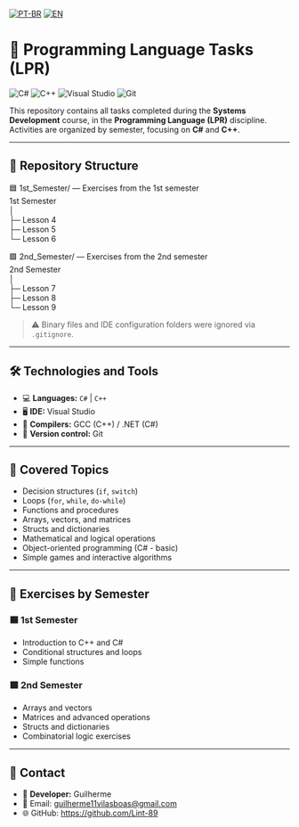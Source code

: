 [![PT-BR](https://img.shields.io/badge/PT-BR-blue)](README.md) [![EN](https://img.shields.io/badge/EN-green)](README_EN.md)

# 📘 Programming Language Tasks (LPR)

![C#](https://img.shields.io/badge/C%23-239120?style=for-the-badge&logo=c-sharp&logoColor=white)
![C++](https://img.shields.io/badge/C++-00599C?style=for-the-badge&logo=c%2B%2B&logoColor=white)
![Visual Studio](https://img.shields.io/badge/Visual%20Studio-5C2D91?style=for-the-badge&logo=visual-studio&logoColor=white)
![Git](https://img.shields.io/badge/Git-F05032?style=for-the-badge&logo=git&logoColor=white)

This repository contains all tasks completed during the **Systems Development** course, in the **Programming Language (LPR)** discipline.  
Activities are organized by semester, focusing on **C#** and **C++**.

---

## 📂 Repository Structure

🟦 1st_Semester/ — Exercises from the 1st semester  
1st Semester  
│  
├─ Lesson 4  
├─ Lesson 5  
└─ Lesson 6  

🟩 2nd_Semester/ — Exercises from the 2nd semester  
2nd Semester  
│  
├─ Lesson 7  
├─ Lesson 8  
└─ Lesson 9  

> ⚠️ Binary files and IDE configuration folders were ignored via `.gitignore`.

---

## 🛠️ Technologies and Tools

- 💻 **Languages:** `C#` | `C++`  
- 🖥️ **IDE:** Visual Studio  
- 🔧 **Compilers:** GCC (C++) / .NET (C#)  
- 🌱 **Version control:** Git  

---

## 📌 Covered Topics

- Decision structures (`if`, `switch`)  
- Loops (`for`, `while`, `do-while`)  
- Functions and procedures  
- Arrays, vectors, and matrices  
- Structs and dictionaries  
- Mathematical and logical operations  
- Object-oriented programming (C# - basic)  
- Simple games and interactive algorithms  

---

## 🎨 Exercises by Semester

### 🟦 1st Semester
- Introduction to C++ and C#  
- Conditional structures and loops  
- Simple functions  

### 🟩 2nd Semester
- Arrays and vectors  
- Matrices and advanced operations  
- Structs and dictionaries  
- Combinatorial logic exercises  

---

## 🔗 Contact

- 👤 **Developer:** Guilherme  
- 📧 Email: guilherme11vilasboas@gmail.com  
- 🌐 GitHub: https://github.com/Lint-89
